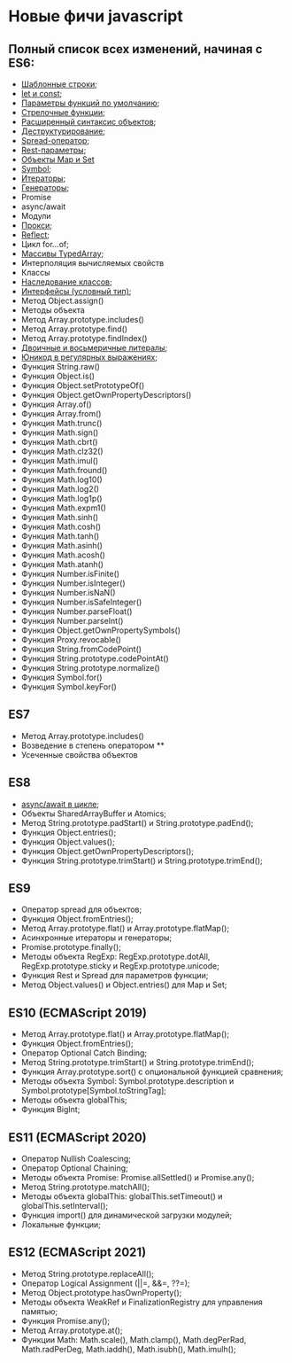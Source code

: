 # Новые фичи javascript

## Полный список всех изменений, начиная с ES6:

  - [Шаблонные строки](./src/ES6/templateStrings.js);
  - [let и const](./src/ES6/letConst.js);
  - [Параметры функций по умолчанию](./src/ES6/funcParams.js);
  - [Стрелочные функции](./src/ES6/arrowFunction.js);
  - [Расширенный синтаксис объектов](./src/ES6/extendedObject.js);
  - [Деструктурирование](./src/ES6/destructuring.js);
  - [Spread-оператор](./src/ES6/spread.js);
  - [Rest-параметры](./src/ES6/rest.js);
  - [Объекты Map и Set](./src/ES6/mapAndSet.js)
  - [Symbol](./src/ES6/symbol.js);
  - [Итераторы](./src/ES6/iterators.js);
  - [Генераторы](./src/ES6/generators.js);
  - Promise
  - async/await
  - Модули
  - [Прокси](./src/ES6/proxy.js);
  - [Reflect](./src/ES6/reflect.js);
  - Цикл for...of;
  - [Массивы TypedArray](./src/ES6/typedArray.js);
  - Интерполяция вычисляемых свойств
  - Классы
  - [Наследование классов](./src/ES6/extends.md);
  - [Интерфейсы (условный тип)](./src/ES6/interfaces.md);
  - Метод Object.assign()
  - Методы объекта
  - Метод Array.prototype.includes()
  - Метод Array.prototype.find()
  - Метод Array.prototype.findIndex()
  - [Двоичные и восьмеричные литералы](./src/ES6/binaryAndOctalLiterals.md);
  - [Юникод в регулярных выражениях](./src/ES6/unicode.md);
  - Функция String.raw()
  - Функция Object.is()
  - Функция Object.setPrototypeOf()
  - Функция Object.getOwnPropertyDescriptors()
  - Функция Array.of()
  - Функция Array.from()
  - Функция Math.trunc()
  - Функция Math.sign()
  - Функция Math.cbrt()
  - Функция Math.clz32()
  - Функция Math.imul()
  - Функция Math.fround()
  - Функция Math.log10()
  - Функция Math.log2()
  - Функция Math.log1p()
  - Функция Math.expm1()
  - Функция Math.sinh()
  - Функция Math.cosh()
  - Функция Math.tanh()
  - Функция Math.asinh()
  - Функция Math.acosh()
  - Функция Math.atanh()
  - Функция Number.isFinite()
  - Функция Number.isInteger()
  - Функция Number.isNaN()
  - Функция Number.isSafeInteger()
  - Функция Number.parseFloat()
  - Функция Number.parseInt()
  - Функция Object.getOwnPropertySymbols()
  - Функция Proxy.revocable()
  - Функция String.fromCodePoint()
  - Функция String.prototype.codePointAt()
  - Функция String.prototype.normalize()
  - Функция Symbol.for()
  - Функция Symbol.keyFor()
  
## ES7

  - Метод Array.prototype.includes()
  - Возведение в степень оператором **
  - Усеченные свойства объектов

## ES8

  - [async/await в цикле](./src/ES8/asynAwaitFor.md);
  - Объекты SharedArrayBuffer и Atomics;
  - Метод String.prototype.padStart() и String.prototype.padEnd();
  - Функция Object.entries();
  - Функция Object.values();
  - Функция Object.getOwnPropertyDescriptors();
  - Функция String.prototype.trimStart() и String.prototype.trimEnd();

## ES9

  - Оператор spread для объектов;
  - Функция Object.fromEntries();
  - Метод Array.prototype.flat() и Array.prototype.flatMap();
  - Асинхронные итераторы и генераторы;
  - Promise.prototype.finally();
  - Методы объекта RegExp: RegExp.prototype.dotAll, RegExp.prototype.sticky и RegExp.prototype.unicode;
  - Функция Rest и Spread для параметров функции;
  - Метод Object.values() и Object.entries() для Map и Set;

## ES10 (ECMAScript 2019)

  - Метод Array.prototype.flat() и Array.prototype.flatMap();
  - Функция Object.fromEntries();
  - Оператор Optional Catch Binding;
  - Метод String.prototype.trimStart() и String.prototype.trimEnd();
  - Функция Array.prototype.sort() с опциональной функцией сравнения;
  - Методы объекта Symbol: Symbol.prototype.description и Symbol.prototype[Symbol.toStringTag];
  - Методы объекта globalThis;
  - Функция BigInt;

## ES11 (ECMAScript 2020)

  - Оператор Nullish Coalescing;
  - Оператор Optional Chaining;
  - Методы объекта Promise: Promise.allSettled() и Promise.any();
  - Метод String.prototype.matchAll();
  - Методы объекта globalThis: globalThis.setTimeout() и globalThis.setInterval();
  - Функция import() для динамической загрузки модулей;
  - Локальные функции;

## ES12 (ECMAScript 2021)

  - Метод String.prototype.replaceAll();
  - Оператор Logical Assignment (||=, &&=, ??=);
  - Метод Object.prototype.hasOwnProperty();
  - Методы объекта WeakRef и FinalizationRegistry для управления памятью;
  - Функция Promise.any();
  - Метод Array.prototype.at();
  - Функции Math: Math.scale(), Math.clamp(), Math.degPerRad, Math.radPerDeg, Math.iaddh(), Math.isubh(), Math.imulh();